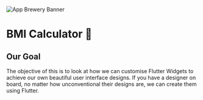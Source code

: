 ![App Brewery Banner](https://github.com/londonappbrewery/Images/blob/master/AppBreweryBanner.png)


# BMI Calculator 💪

## Our Goal

The objective of this is to look at how we can customise Flutter Widgets to achieve our own beautiful user interface designs. If you have a designer on board, no matter how unconventional their designs are, we can create them using Flutter. 



